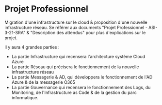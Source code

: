 # Projet Professionnel

Migration d'une infrastructure sur le cloud & proposition d'une nouvelle infrastructure réseau. Se référer aux documents "Projet Professionnel - ASI-3-21-SRA" & "Description des attendus" pour plus d'explications sur le projet.

Il y aura 4 grandes parties :

* La partie Infrastructure qui recensera l'architecture système Cloud Azure
* La partie Réseau qui précisera le fonctionnement de la nouvelle infrastructure réseau
* La partie Messagerie & AD, qui développera le fonctionnement de l'AD Azure & de la messagerie O365
* La partie Gouvernance qui recensera le fonctionnement des Logs, du Monitoring, de l'Infrastructure as Code & de la gestion du parc informatique.
